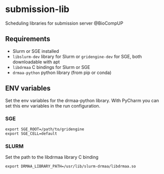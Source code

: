 # submission-lib
Scheduling libraries for submission server @BioCompUP

## Requirements
- Slurm or SGE installed
- ``libslurm-dev`` library for Slurm or ``gridengine-dev`` for SGE, both downloadable with apt
- ``libdrmaa`` C bindings for Slurm or SGE
- ``drmaa-python`` python library (from pip or conda)

## ENV variables
Set the env variables for the drmaa-python library. With PyCharm you can set this env variables in the run configuration.

### SGE
```shell
export SGE_ROOT=/path/to/gridengine
export SGE_CELL=default
```
### SLURM
Set the path to the libdrmaa library C binding
```shell
export DRMAA_LIBRARY_PATH=/usr/lib/slurm-drmaa/libdrmaa.so
```
